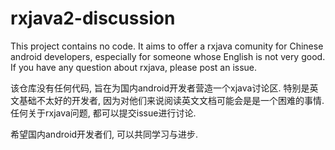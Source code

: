 # rxjava2-discussion
This project contains no code. It aims to offer a rxjava comunity for Chinese android developers, especially for someone whose English is not very good. If you have any question about rxjava, please post an issue.

该仓库没有任何代码, 旨在为国内android开发者营造一个xjava讨论区. 特别是英文基础不太好的开发者, 因为对他们来说阅读英文文档可能会是是一个困难的事情. 任何关于rxjava问题, 都可以提交issue进行讨论.

希望国内android开发者们, 可以共同学习与进步.
